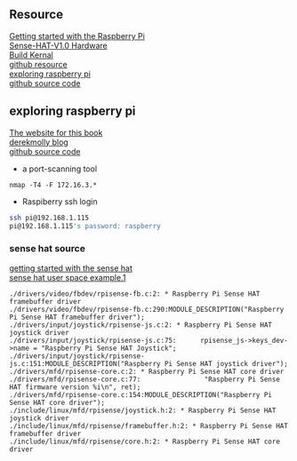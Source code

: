 ## Resource
[Getting started with the Raspberry Pi](https://projects.raspberrypi.org/en/projects/raspberry-pi-getting-started)
<br> [Sense-HAT-V1.0 Hardware](https://www.raspberrypi.org/documentation/hardware/sense-hat/images/Sense-HAT-V1_0.pdf)
<br> [Build Kernal](https://www.raspberrypi.org/documentation/linux/kernel/building.md)
<br> [github resource](https://github.com/raspberrypi)
<br> [exploring raspberry pi](http://porn.jules-aubert.info/cul/humble_ebooks/DIY%20Electronics/exploring_raspberry_pi.pdf)
<br> [github source code](https://github.com/derekmolloy/exploringrpi)

## exploring raspberry pi
[The website for this book](http://exploringrpi.com/)
<br> [derekmolly blog](www.derekmolloy.ie)
<br> [github source code](https://github.com/derekmolloy/exploringrpi)

+ a port-scanning tool

```text
nmap -T4 -F 172.16.3.*
```
+ Raspiberry ssh login

```bash
ssh pi@192.168.1.115
pi@192.168.1.115's password: raspberry
```


### sense hat source
[getting started with the sense hat](https://projects.raspberrypi.org/en/projects/getting-started-with-the-sense-hat)
<br> [sense hat user space example.1](https://github.com/moshegottlieb/libsense)
```text
./drivers/video/fbdev/rpisense-fb.c:2: * Raspberry Pi Sense HAT framebuffer driver
./drivers/video/fbdev/rpisense-fb.c:290:MODULE_DESCRIPTION("Raspberry Pi Sense HAT framebuffer driver");
./drivers/input/joystick/rpisense-js.c:2: * Raspberry Pi Sense HAT joystick driver
./drivers/input/joystick/rpisense-js.c:75:      rpisense_js->keys_dev->name = "Raspberry Pi Sense HAT Joystick";
./drivers/input/joystick/rpisense-js.c:151:MODULE_DESCRIPTION("Raspberry Pi Sense HAT joystick driver");
./drivers/mfd/rpisense-core.c:2: * Raspberry Pi Sense HAT core driver
./drivers/mfd/rpisense-core.c:77:                "Raspberry Pi Sense HAT firmware version %i\n", ret);
./drivers/mfd/rpisense-core.c:154:MODULE_DESCRIPTION("Raspberry Pi Sense HAT core driver");
./include/linux/mfd/rpisense/joystick.h:2: * Raspberry Pi Sense HAT joystick driver
./include/linux/mfd/rpisense/framebuffer.h:2: * Raspberry Pi Sense HAT framebuffer driver
./include/linux/mfd/rpisense/core.h:2: * Raspberry Pi Sense HAT core driver
```


